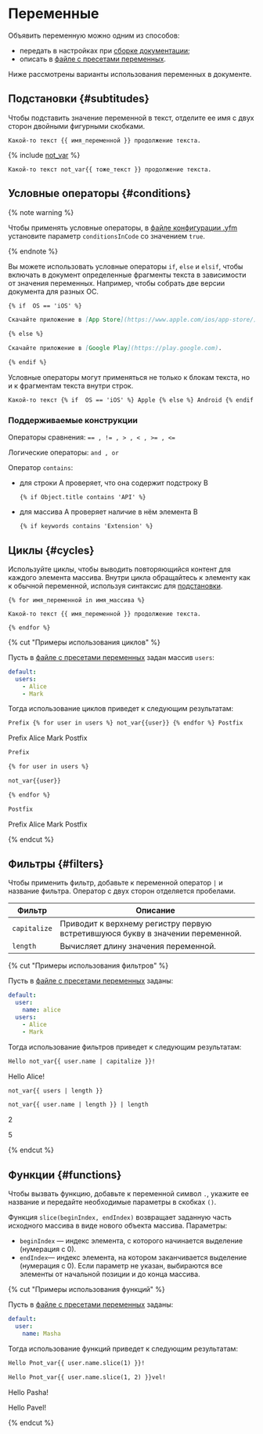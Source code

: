# Переменные

Объявить переменную можно одним из способов:
* передать в настройках при [сборке документации](../tools/docs/index.md#use);
* описать в [файле с пресетами переменных](../project/presets.md).

Ниже рассмотрены варианты использования переменных в документе.

## Подстановки {#subtitudes}

Чтобы подставить значение переменной в текст, отделите ее имя с двух сторон двойными фигурными скобками.

```
Какой-то текст {{ имя_переменной }} продолжение текста.
```

{% include [not_var](../_includes/not_var-info.md) %}

```
Какой-то текст not_var{{ тоже_текст }} продолжение текста.
```

## Условные операторы {#conditions}

{% note warning %}

Чтобы применять условные операторы, в [файле конфигурации .yfm](../settings.md) установите параметр `conditionsInCode` со значением `true`.

{% endnote %}

Вы можете использовать условные операторы `if`, `else` и `elsif`, чтобы включать в документ определенные фрагменты текста в зависимости от значения переменных. Например, чтобы собрать две версии документа для разных ОС.

```markdown
{% if  OS == 'iOS' %}

Скачайте приложение в [App Store](https://www.apple.com/ios/app-store/).

{% else %}

Скачайте приложение в [Google Play](https://play.google.com).

{% endif %}
```
Условные операторы могут применяться не только к блокам текста, но и к фрагментам текста внутри строк.

```markdown
Какой-то текст {% if  OS == 'iOS' %} Apple {% else %} Android {% endif %} продолжение текста.
```

### Поддерживаемые конструкции

Операторы сравнения: `== , != , > , < , >= , <=`

Логические операторы: `and , or`

Оператор `contains`:
* для строки A проверяет, что она содержит подстроку B
  ```
  {% if Object.title contains 'API' %}
  ```
* для массива A проверяет наличие в нём элемента B
  ```
  {% if keywords contains 'Extension' %}
  ```

## Циклы {#cycles}

Используйте циклы, чтобы выводить повторяющийся контент для каждого элемента массива. Внутри цикла обращайтесь к элементу как к обычной переменной, используя синтаксис для [подстановки](#subtitudes).

```
{% for имя_переменной in имя_массива %}

Какой-то текст {{ имя_переменной }} продолжение текста.

{% endfor %}
```
{% cut "Примеры использования циклов" %}

Пусть в [файле с пресетами переменных](../project/presets.md) задан массив `users`:

```yaml
default:
  users:
    - Alice
    - Mark
```
Тогда использование циклов приведет к следующим результатам:
```markdown
Prefix {% for user in users %} not_var{{user}} {% endfor %} Postfix
```
Prefix Alice Mark Postfix

```markdown
Prefix

{% for user in users %}

not_var{{user}}

{% endfor %}

Postfix
```

Prefix
Alice
Mark
Postfix

{% endcut %}

## Фильтры {#filters}

Чтобы применить фильтр, добавьте к переменной оператор `|` и название фильтра. Оператор с двух сторон отделяется пробелами.

 Фильтр | Описание 
 --- | --- 
 `capitalize` | Приводит к верхнему регистру первую встретившуюся букву в значении переменной.
 `length` | Вычисляет длину значения переменной.

{% cut "Примеры использования фильтров" %}

Пусть в [файле с пресетами переменных](../project/presets.md) заданы:
```yaml
default:
  user:
    name: alice
  users:
    - Alice
    - Mark
```

Тогда использование фильтров приведет к следующим результатам:

```markdown
Hello not_var{{ user.name | capitalize }}!
```

Hello Alice!

```markdown
not_var{{ users | length }}

not_var{{ user.name | length }} | length
```
2

5

{% endcut %}

## Функции {#functions}

Чтобы вызвать функцию, добавьте к переменной символ `.`, укажите ее название и передайте необходимые параметры в скобках `()`.

Функция `slice(beginIndex, endIndex)` возвращает заданную часть исходного массива в виде нового объекта массива. 
Параметры:
   * `beginIndex` — индекс элемента, с которого начинается выделение (нумерация с 0).
   * `endIndex`— индекс элемента, на котором заканчивается выделение (нумерация с 0). 
Если параметр не указан, выбираются все элементы от начальной позиции и до конца массива.

{% cut "Примеры использования функций" %}

Пусть в [файле с пресетами переменных](../project/presets.md) заданы:
```yaml
default:
  user:
    name: Masha
```

Тогда использование функций приведет к следующим результатам:
```markdown
Hello Pnot_var{{ user.name.slice(1) }}!

Hello Pnot_var{{ user.name.slice(1, 2) }}vel!
```
Hello Pasha!

Hello Pavel!

{% endcut %}
